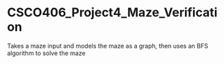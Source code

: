 # CSCO406_Project4_Maze_Verification
Takes a maze input and models the maze as a graph, then uses an BFS algorithm to solve the maze
